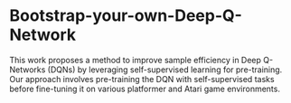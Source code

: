 # Bootstrap-your-own-Deep-Q-Network
This work proposes a method to improve sample efficiency in Deep Q-Networks (DQNs) by leveraging self-supervised learning for pre-training. Our approach involves pre-training the DQN with self-supervised tasks before fine-tuning it on various platformer and Atari game environments.
